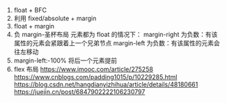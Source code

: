 <!-- @format -->

1. float + BFC
2. 利用 fixed/absolute + margin
3. float + margin
4. 负 margin-圣杯布局
   元素都为 float 的情况下：
   margin-right 为负数：有该属性的元素会紧跟着上一个兄弟节点
   margin-left 为负数：有该属性的元素会往左移动
5. margin-left:-100%
   将后一个元素提前
6. flex 布局
   https://www.imooc.com/article/275258
   https://www.cnblogs.com/padding1015/p/10229285.html
   https://blog.csdn.net/hangdianyizhihua/article/details/48180661
   https://juejin.cn/post/6847902222106230797
